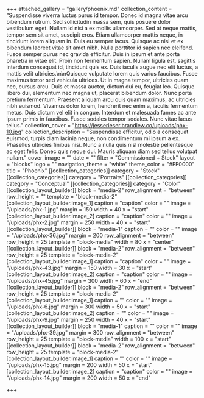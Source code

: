 +++
attached_gallery = "gallery/phoenix.md"
collection_content = "Suspendisse viverra luctus purus id tempor. Donec id magna vitae arcu bibendum rutrum. Sed sollicitudin massa sem, quis posuere dolor vestibulum eget. Nullam id nisi a ex mollis ullamcorper. Sed at neque mattis, tempor sem sit amet, suscipit eros. Etiam ullamcorper mattis neque, in tincidunt lorem aliquam in. Duis eu semper lacus. Quisque ac nisl et ex bibendum laoreet vitae sit amet nibh. Nulla porttitor id sapien nec eleifend. Fusce semper purus nec gravida efficitur. Duis in ipsum et ante porta pharetra in vitae elit. Proin non fermentum sapien. Nullam ligula est, sagittis interdum consequat id, tincidunt quis ex. Duis iaculis augue nec elit luctus, a mattis velit ultricies.\n\nQuisque vulputate lorem quis varius faucibus. Fusce maximus tortor sed vehicula ultrices. Ut in magna tempor, ultricies quam nec, cursus arcu. Duis et massa auctor, dictum dui eu, feugiat leo. Quisque libero dui, elementum nec magna ut, placerat bibendum dolor. Nunc porta pretium fermentum. Praesent aliquam arcu quis quam maximus, ac ultricies nibh euismod. Vivamus dolor lorem, hendrerit nec enim a, iaculis fermentum metus. Duis dictum vel elit in congue. Interdum et malesuada fames ac ante ipsum primis in faucibus. Fusce sodales tempor sodales. Nunc vitae lacus tellus."
collection_cover = "https://jesserieser.brandlew.co/uploads/phx-10.jpg"
collection_description = "Suspendisse efficitur, odio a consequat euismod, turpis diam lacinia neque, non condimentum mi ipsum a ex. Phasellus ultricies finibus nisi. Nunc a nulla quis nisl molestie pellentesque ac eget felis. Donec quis neque dui. Mauris aliquam diam sed tellus volutpat nullam."
cover_image = ""
date = ""
filter = "Commissioned + Stock"
layout = "blocks"
logo = ""
navigation_theme = "white"
theme_color = "#FF0000"
title = "Phoenix"
[[collection_categories]]
category = "Stock"
[[collection_categories]]
category = "Portraits"
[[collection_categories]]
category = "Conceptual"
[[collection_categories]]
category = "Color"
[[collection_layout_builder]]
block = "media-2"
row_alignment = "between"
row_height = ""
template = "block-media-2"
[collection_layout_builder.image_1]
caption = "caption"
color = ""
image = "/uploads/phx-1.jpg"
margin = 150
width = 40
x = "start"
[collection_layout_builder.image_2]
caption = "caption"
color = ""
image = "/uploads/phx-2.jpg"
margin = 250
width = 40
x = "start"
[[collection_layout_builder]]
block = "media-1"
caption = ""
color = ""
image = "/uploads/phx-36.jpg"
margin = 200
row_alignment = "between"
row_height = 25
template = "block-media"
width = 80
x = "center"
[[collection_layout_builder]]
block = "media-2"
row_alignment = "between"
row_height = 25
template = "block-media-2"
[collection_layout_builder.image_1]
caption = "caption"
color = ""
image = "/uploads/phx-43.jpg"
margin = 150
width = 30
x = "start"
[collection_layout_builder.image_2]
caption = "caption"
color = ""
image = "/uploads/phx-45.jpg"
margin = 300
width = 60
x = "end"
[[collection_layout_builder]]
block = "media-2"
row_alignment = "between"
row_height = 25
template = "block-media-2"
[collection_layout_builder.image_1]
caption = ""
color = ""
image = "/uploads/phx-6.jpg"
margin = 300
width = 50
x = "start"
[collection_layout_builder.image_2]
caption = ""
color = ""
image = "/uploads/phx-9.jpg"
margin = 250
width = 40
x = "start"
[[collection_layout_builder]]
block = "media-1"
caption = ""
color = ""
image = "/uploads/phx-39.jpg"
margin = 300
row_alignment = "between"
row_height = 25
template = "block-media"
width = 100
x = "start"
[[collection_layout_builder]]
block = "media-2"
row_alignment = "between"
row_height = 25
template = "block-media-2"
[collection_layout_builder.image_1]
caption = ""
color = ""
image = "/uploads/phx-15.jpg"
margin = 200
width = 50
x = "start"
[collection_layout_builder.image_2]
caption = "caption"
color = ""
image = "/uploads/phx-14.jpg"
margin = 200
width = 50
x = "end"

+++
